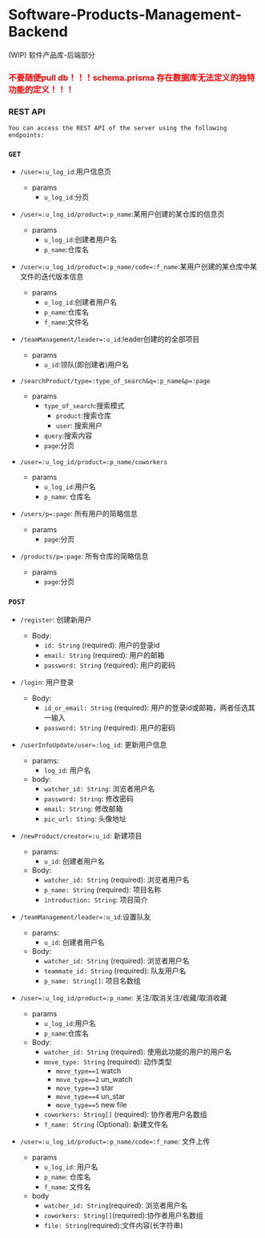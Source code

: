 # Software-Products-Management-Backend
(WIP) 软件产品库-后端部分

### <p style="color: red">不要随便pull db！！！schema.prisma 存在数据库无法定义的独特功能的定义！！！</p>

### REST API

`You can access the REST API of the server using the following endpoints:`

### `GET`

- `/user=:u_log_id`:用户信息页
  - params
    - `u_log_id`:分页

- `/user=:u_log_id/product=:p_name`:某用户创建的某仓库的信息页

  - params
    - `u_log_id`:创建者用户名
    - `p_name`:仓库名

- `/user=:u_log_id/product=:p_name/code=:f_name`:某用户创建的某仓库中某文件的迭代版本信息

  - params
    - `u_log_id`:创建者用户名
    - `p_name`:仓库名
    - `f_name`:文件名

- `/teamManagement/leader=:u_id`:leader创建的的全部项目
  - params
    - `u_id`:领队(即创建者)用户名

- `/searchProduct/type=:type_of_search&q=:p_name&p=:page`
  - params
    - `type_of_search`:搜索模式
      - `product`:搜索仓库
      - `user`: 搜索用户
    - `query`:搜索内容
    - `page`:分页

- `/user=:u_log_id/product=:p_name/coworkers`

  - params
    - `u_log_id`:用户名
    - `p_name`: 仓库名

- `/users/p=:page`: 所有用户的简略信息
  - params
    - `page`:分页

- `/products/p=:page`: 所有仓库的简略信息
  - params
    - `page`:分页

### `POST`

- `/register`: 创建新用户
  - Body:
    - `id: String` (required): 用户的登录id
    - `email: String` (required): 用户的邮箱
    - `password: String` (required): 用户的密码
- `/login`: 用户登录
  - Body:
    - `id_or_email: String` (required): 用户的登录id或邮箱，两者任选其一输入
    - `password: String` (required): 用户的密码
- `/userInfoUpdate/user=:log_id`: 更新用户信息
  - params:
    - `log_id`: 用户名
  - body:
    - `watcher_id: String`: 浏览者用户名
    - `password: String`: 修改密码
    - `email: String`: 修改邮箱
    - `pic_url: Sting`: 头像地址

- `/newProduct/creator=:u_id`: 新建项目
  - params:
    - `u_id`: 创建者用户名
  - Body:
    - `watcher_id: String` (required): 浏览者用户名
    - `p_name: String` (required): 项目名称
    - `introduction: String`: 项目简介

- `/teamManagement/leader=:u_id`:设置队友
  - params:
    - `u_id`: 创建者用户名
  - Body:
    - `watcher_id: String` (required): 浏览者用户名
    - `teammate_id: String` (required): 队友用户名
    - `p_name: String[]`: 项目名数组

- `/user=:u_log_id/product=:p_name`: 关注/取消关注/收藏/取消收藏
  - params
    - `u_log_id`:用户名
    - `p_name`:仓库名
  - Body:
    - `watcher_id: String` (required): 使用此功能的用户的用户名
    - `move_type: String` (required): 动作类型
      - `move_type==1` watch
      - `move_type==2` un_watch
      - `move_type==3` star
      - `move_type==4` un_star
      - `move_type==5` new file
    - `coworkers: String[]` (required): 协作者用户名数组
    - `f_name: String` (Optional): 新建文件名

- `/user=:u_log_id/product=:p_name/code=:f_name`: 文件上传
  - params
    - `u_log_id`: 用户名
    - `p_name`: 仓库名
    - `f_name`: 文件名
  - body
    - `watcher_id: String`(required): 浏览者用户名
    - `coworkers: String[]`(required):协作者用户名数组 
    - `file: String`(required):文件内容(长字符串)
